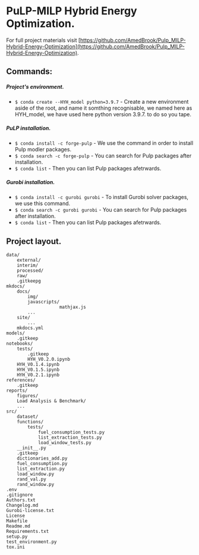 # PuLP-MILP Hybrid Energy Optimization. 

For full project materials visit [https://github.com/AmedBrook/Pulp_MILP-Hybrid-Energy-Optimization](https://github.com/AmedBrook/Pulp_MILP-Hybrid-Energy-Optimization).


## Commands:



##### Project's environment.

* `$ conda create --HYH_model python=3.9.7` - Create a new environment aside of the root, and name it somthing recognisable, we named here as HYH_model, we have used here python version 3.9.7. to do so you tape.


##### PuLP installation.

* `$ conda install -c forge-pulp` - We use the command in order to install Pulp modler packages.
* `$ conda search -c forge-pulp` - You can search for Pulp packages after installation.
* `$ conda list` - Then you can list Pulp packages afetrwards.


##### Gurobi installation.

* `$ conda install -c gurobi gurobi` - To install Gurobi solver packages, we use this command.
* `$ conda search -c gurobi gurobi` - You can search for Pulp packages after installation.
* `$ conda list` - Then you can list Pulp packages afetrwards.



## Project layout.



    
    data/
        external/
        interim/
        processed/
        raw/
        .gitkeepg
    mkdocs/
        docs/
            img/
            javascripts/
                        mathjax.js
            ...
        site/
            ...
        mkdocs.yml
    models/
        .gitkeep
    notebooks/
        tests/
            .gitkeep
            HYH_V0.2.0.ipynb
        HYH_V0.1.4.ipynb
        HYH_V0.1.5.ipynb
        HYH_V0.2.1.ipynb
    references/
        .gitkeep
    reports/
        figures/
        Load Analysis & Benchmark/
        ...
    src/
        dataset/
        functions/
            tests/
                fuel_consumption_tests.py
                list_extraction_tests.py
                load_window_tests.py
        __init__.py
        .gitkeep
        dictionaries_add.py
        fuel_consumption.py
        list_extraction.py
        load_window.py
        rand_val.py
        rand_window.py
    .env
    .gitignore
    Authors.txt
    Changelog.md
    Gurobi-license.txt
    License
    Makefile
    Readme.md
    Requirements.txt
    setup.py
    test_environment.py
    tox.ini
    

        
    